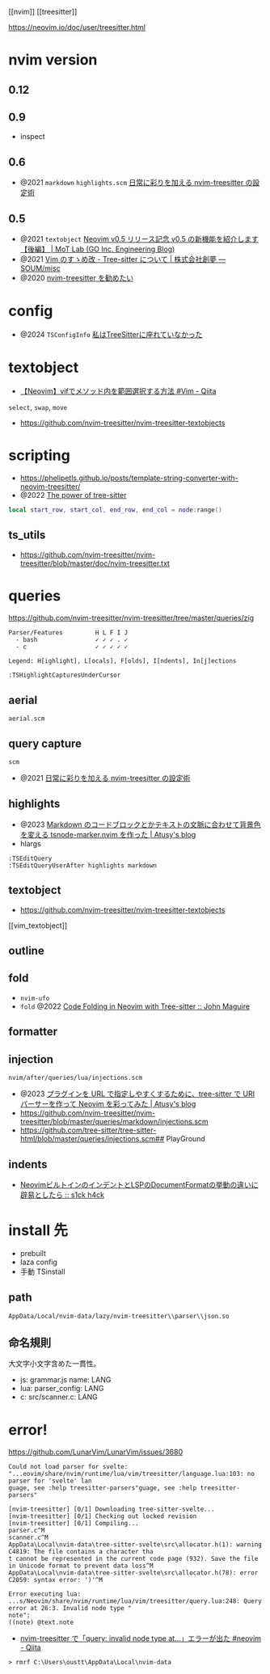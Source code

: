 [[nvim]]
[[treesitter]]

https://neovim.io/doc/user/treesitter.html

# nvim version

## 0.12

## 0.9

- inspect

## 0.6

- @2021 `markdown` `highlights.scm` [日常に彩りを加える nvim-treesitter の設定術](https://zenn.dev/monaqa/articles/2021-12-22-vim-nvim-treesitter-highlight)

## 0.5

- @2021 `textobject` [Neovim v0.5 リリース記念 v0.5 の新機能を紹介します【後編】 | MoT Lab (GO Inc. Engineering Blog)](https://lab.mo-t.com/blog/neovim-v05-introduction-new-features-part-2)
- @2021 [Vim のすゝめ改 - Tree-sitter について | 株式会社創夢 — SOUM/misc](https://www.soum.co.jp/misc/vim-advanced/6/)
- @2020 [nvim-treesitter を勧めたい](https://zenn.dev/duglaser/articles/c02d6a937a48df)

# config

- @2024 `TSConfigInfo` [私はTreeSitterに座れていなかった](https://zenn.dev/atoyr/articles/8802733f238e6d)

# textobject

- [【Neovim】vifでメソッド内を範囲選択する方法 #Vim - Qiita](https://qiita.com/ysmb-wtsg/items/2c9eaf444c60ca172588)

`select`, `swap`, `move`

- https://github.com/nvim-treesitter/nvim-treesitter-textobjects

# scripting

- https://phelipetls.github.io/posts/template-string-converter-with-neovim-treesitter/
- @2022 [The power of tree-sitter](https://jhcha.app/blog/the-power-of-treesitter/)

```lua
local start_row, start_col, end_row, end_col = node:range()
```

## ts_utils

- https://github.com/nvim-treesitter/nvim-treesitter/blob/master/doc/nvim-treesitter.txt

# queries

https://github.com/nvim-treesitter/nvim-treesitter/tree/master/queries/zig

```text title="checkhalth"
Parser/Features         H L F I J
  - bash                ✓ ✓ ✓ . ✓
  - c                   ✓ ✓ ✓ ✓ ✓

Legend: H[ighlight], L[ocals], F[olds], I[ndents], In[j]ections
```

```vim
:TSHighlightCapturesUnderCursor
```

## aerial

`aerial.scm`

## query capture

`scm`

- @2021 [日常に彩りを加える nvim-treesitter の設定術](https://zenn.dev/monaqa/articles/2021-12-22-vim-nvim-treesitter-highlight)

## highlights

- @2023 [Markdown のコードブロックとかテキストの文脈に合わせて背景色を変える tsnode-marker.nvim を作った | Atusy's blog](https://blog.atusy.net/2023/04/19/tsnode-marker-nvim/)
- hlargs

```vim
:TSEditQuery
:TSEditQueryUserAfter highlights markdown
```

## textobject

- https://github.com/nvim-treesitter/nvim-treesitter-textobjects

[[vim_textobject]]

## outline

## fold

- `nvim-ufo`
- `fold` @2022 [Code Folding in Neovim with Tree-sitter :: John Maguire](https://www.jmaguire.tech/posts/treesitter_folding/)

## formatter

## injection

`nvim/after/queries/lua/injections.scm`

- @2023 [プラグインを URL で指定しやすくするために、tree-sitter で URI パーサーを作って Neovim を彩ってみた | Atusy's blog](https://blog.atusy.net/2023/11/17/tree-sitter-uri/)
- https://github.com/nvim-treesitter/nvim-treesitter/blob/master/queries/markdown/injections.scm
- https://github.com/tree-sitter/tree-sitter-html/blob/master/queries/injections.scm## PlayGround

## indents

- [NeovimビルトインのインデントとLSPのDocumentFormatの挙動の違いに辟易としたら :: s1ck h4ck ](https://4nm1tsu.com/posts/a8ipkgi/#%E5%8F%82%E8%80%83%E6%96%87%E7%8C%AE)

# install 先

- prebuilt
- laza config
- 手動 TSinstall

## path

`AppData/Local/nvim-data/lazy/nvim-treesitter\\parser\\json.so`

## 命名規則

大文字小文字含めた一貫性。

- js: grammar.js name: LANG
- lua: parser_config: LANG
- c: src/scanner.c: LANG

# error!

https://github.com/LunarVim/LunarVim/issues/3680

```
Could not load parser for svelte: "...eovim/share/nvim/runtime/lua/vim/treesitter/language.lua:103: no parser for 'svelte' lan
guage, see :help treesitter-parsers"guage, see :help treesitter-parsers"

[nvim-treesitter] [0/1] Downloading tree-sitter-svelte...
[nvim-treesitter] [0/1] Checking out locked revision
[nvim-treesitter] [0/1] Compiling...
parser.c^M
scanner.c^M
AppData\Local\nvim-data\tree-sitter-svelte\src\allocator.h(1): warning C4819: The file contains a character tha
t cannot be represented in the current code page (932). Save the file in Unicode format to prevent data loss^M
AppData\Local\nvim-data\tree-sitter-svelte\src\allocator.h(78): error C2059: syntax error: ')'^M

Error executing lua: ...s/Neovim/share/nvim/runtime/lua/vim/treesitter/query.lua:248: Query error at 26:3. Invalid node type "
note":
((note) @text.note
```

- [nvim-treesitter で「query: invalid node type at...」エラーが出た #neovim - Qiita](https://qiita.com/ZOI_dayo/items/3c39252c729dd27393f3)

```
> rmrf C:\Users\oustt\AppData\Local\nvim-data
```
